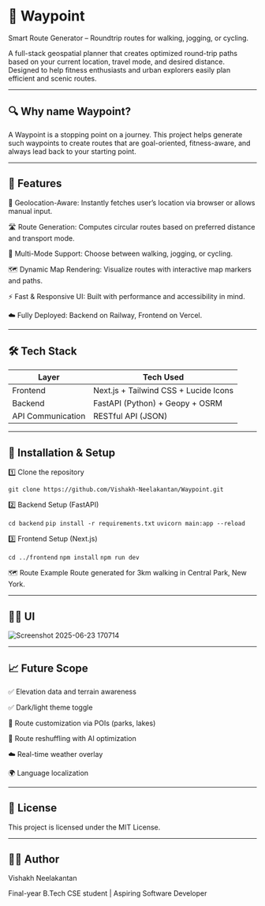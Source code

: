 # 🧭 Waypoint

Smart Route Generator – Roundtrip routes for walking, jogging, or cycling.

A full-stack geospatial planner that creates optimized round-trip paths based on your current location, travel mode, and desired distance. Designed to help fitness enthusiasts and urban explorers easily plan efficient and scenic routes.

---
## 🔍 Why name Waypoint?

A Waypoint is a stopping point on a journey. This project helps generate such waypoints to create routes that are goal-oriented, fitness-aware, and always lead back to your starting point.

---

## 🚀 Features

📍 Geolocation-Aware: Instantly fetches user’s location via browser or allows manual input.

🛣️ Route Generation: Computes circular routes based on preferred distance and transport mode.

🧭 Multi-Mode Support: Choose between walking, jogging, or cycling.

🗺️ Dynamic Map Rendering: Visualize routes with interactive map markers and paths.

⚡ Fast & Responsive UI: Built with performance and accessibility in mind.

☁️ Fully Deployed: Backend on Railway, Frontend on Vercel.

---

## 🛠️ Tech Stack

| Layer     | Tech Used                            |
|-----------|--------------------------------------|
| Frontend  | Next.js + Tailwind CSS + Lucide Icons|
| Backend   | FastAPI (Python) + Geopy + OSRM      |
| API Communication | RESTful API (JSON)           |

---

## 🔧 Installation & Setup

1️⃣ Clone the repository

`git clone https://github.com/Vishakh-Neelakantan/Waypoint.git`

2️⃣ Backend Setup (FastAPI)

`cd backend`
`pip install -r requirements.txt`
`uvicorn main:app --reload`


3️⃣ Frontend Setup (Next.js)

`cd ../frontend`
`npm install`
`npm run dev`

🗺️ Route Example
Route generated for 3km walking in Central Park, New York.

---

## 📸🔹 UI
![Screenshot 2025-06-23 170714](https://github.com/user-attachments/assets/e019de92-17d8-4a37-a056-012a9c7f6ed6)

---

## 📈 Future Scope
✅ Elevation data and terrain awareness

✅ Dark/light theme toggle

🔁 Route customization via POIs (parks, lakes)

🔄 Route reshuffling with AI optimization

☁️ Real-time weather overlay

🌍 Language localization

---

## 📄 License
This project is licensed under the MIT License.

---

## 🧑‍💻 Author
Vishakh Neelakantan

Final-year B.Tech CSE student | Aspiring Software Developer



